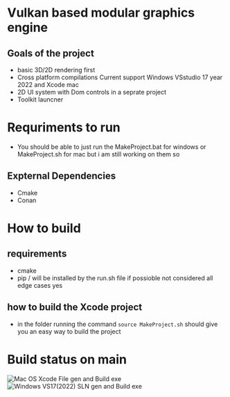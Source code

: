 # Vulkan based modular graphics engine

## Goals of the project

- basic 3D/2D rendering first 
- Cross platform compilations Current support Windows VSstudio 17 year 2022 and Xcode mac 
- 2D UI system with Dom controls in a seprate project 
- Toolkit launcner 


# Requriments to run 
- You should be able to just run the MakeProject.bat for windows or MakeProject.sh for mac but i am still working on them so 
## Expternal Dependencies 
- Cmake 
- Conan 

# How to build 
## requirements 
- cmake 
- pip / will be installed by the run.sh file if possioble not considered all edge cases yes 

## how to build the Xcode project 
- in the folder running the command ```source MakeProject.sh``` should give you an easy way to build the project 

# Build status on main

![Mac OS Xcode File gen and Build exe](https://github.com/jaibeer72/VulkanGFX/actions/workflows/build_Xcode_Proj.yml/badge.svg?branch=main)
![Windows VS17(2022) SLN gen and Build exe](https://github.com/jaibeer72/VulkanGFX/actions/workflows/build_VS_Solution.yml/badge.svg?branch=main)